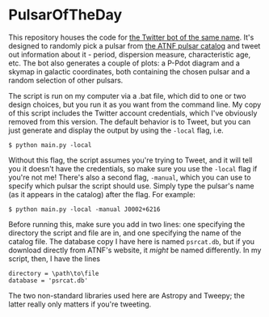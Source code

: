 # PulsarOfTheDay

This repository houses the code for [the Twitter bot of the same name](https://twitter.com/PulsarOfTheDay). It's designed to randomly pick a pulsar from [the ATNF pulsar catalog](https://www.atnf.csiro.au/research/pulsar/psrcat/) and tweet out information about it - period, dispersion measure, characteristic age, etc. The bot also generates a couple of plots: a P-Pdot diagram and a skymap in galactic coordinates, both containing the chosen pulsar and a random selection of other pulsars.

The script is run on my computer via a .bat file, which did to one or two design choices, but you run it as you want from the command line. My copy of this script includes the Twitter account credentials, which I've obviously removed from this version. The default behavior is to Tweet, but you can just generate and display the output by using the `-local` flag, i.e.
```
$ python main.py -local
```
Without this flag, the script assumes you're trying to Tweet, and it will tell you it doesn't have the credentials, so make sure you use the `-local` flag if you're not me! There's also a second flag, `-manual`, which you can use to specify which pulsar the script should use. Simply type the pulsar's name (as it appears in the catalog) after the flag. For example:
```
$ python main.py -local -manual J0002+6216
```
Before running this, make sure you add in two lines: one specifying the directory the script and file are in, and one specifying the name of the catalog file. The database copy I have here is named `psrcat.db`, but if you download directly from ATNF's website, it *might* be named differently. In my script, then, I have the lines
```
directory = \path\to\file
database = 'psrcat.db'
```
The two non-standard libraries used here are Astropy and Tweepy; the latter really only matters if you're tweeting.
